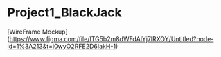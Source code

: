 # Project1_BlackJack

[WireFrame Mockup] (https://www.figma.com/file/ITG5b2m8dWFdAlYj7lRXOY/Untitled?node-id=1%3A213&t=i0wyO2RFE2D6IakH-1)
